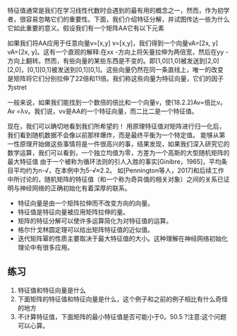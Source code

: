 

<!--
 * @version:
 * @Author:  StevenJokes https://github.com/StevenJokes
 * @Date: 2020-07-07 13:17:16
 * @LastEditors:  StevenJokes https://github.com/StevenJokes
 * @LastEditTime: 2020-07-07 13:24:10
 * @Description:
 * @TODO::
 * @Reference:
-->

特征值通常是我们在学习线性代数时会遇到的最有用的概念之一，然而，作为初学者，很容易忽略它们的重要性。下面，我们介绍特征分解，并试图传达一些为什么它如此重要的意义。假设我们有一个矩阵AA它有以下元素

如果我们将AA应用于任意向量v=[x,y] v=[x,y]，我们得到一个向量vA=[2x, y] vA=[2x, y]。这有一个直观的解释:在xx -方向上将矢量拉伸为两倍宽，然后在yy -方向上翻转。然而，有些向量的某些东西是不变的。即[1,0][1,0]被发送到[2,0][2,0]，[0,1][0,1]被发送到[0,1][0,1]。这些向量仍然在同一条直线上，唯一的改变是矩阵将它们分别拉伸了22倍和11倍。我们称这些向量为特征向量，它们的因子为stret

一般来说，如果我们能找到一个数倍的倍比和一个向量v，使(18.2.2)Av=倍比v。Av =λv。我们说，vv是AA的一个特征向量，而二比二是一个特征值。

现在，我们可以确切地看到我们所希望的！ 用原理特征值对矩阵进行归一化后，我们看到随机数据不会像以前那样爆炸，而是最终平衡为一个特定值。 能够从第一性原理开始做这些事情将是一件很高兴的事，结果发现，如果我们深入研究它的数学运算，我们可以看到，一个独立均值为零，方差为一个高斯的大型随机矩阵的最大特征值 由于一个被称为循环法则的引人入胜的事实[Ginibre，1965]，平均条目平均约为n-√，在本例中为5-√≈2.2。 如[Pennington等人，2017]和后续工作中所讨论的，随机矩阵的特征值（和一个称为奇异值的相关对象）之间的关系已证明与神经网络的正确初始化有着深厚的联系。

* 特征向量是由一个矩阵拉伸而不改变方向的向量。
* 特征值是特征向量被应用矩阵拉伸的量。
* 矩阵的特征分解可以使许多运算简化为对特征值的运算。
* 格尔什戈林圆定理可以给出矩阵特征值的近似值。
* 迭代矩阵幂的性质主要取决于最大特征值的大小。这种理解在神经网络初始化理论中有很多应用。

## 练习

1. 特征值和特征向量是什么
1. 下面矩阵的特征值和特征向量是什么，这个例子和之前的例子相比有什么奇怪的地方
1. 不计算特征值，下面矩阵的最小特征值是否可能小于0。50.5 ?注意:这个问题可以心算。
